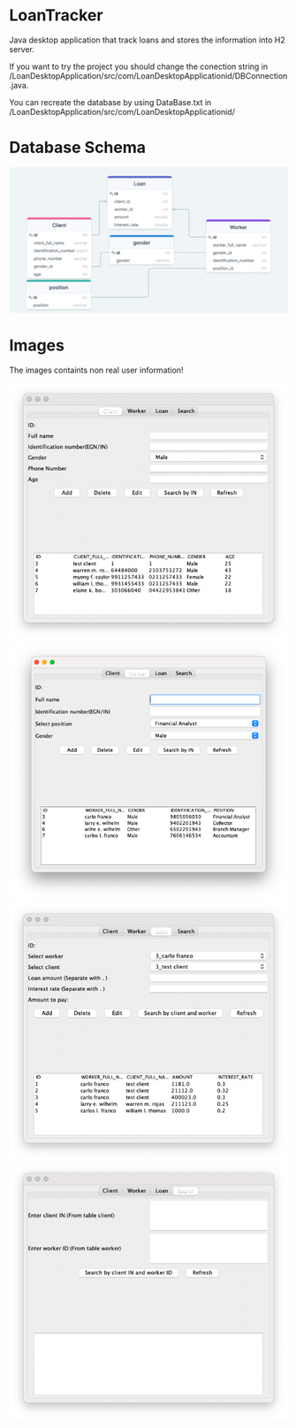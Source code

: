 # LoanTracker

Java desktop application that track loans and stores the information into H2 server.

If you want to try the project you should change the conection string in /LoanDesktopApplication/src/com/LoanDesktopApplicationid/DBConnection.java. 

You can recreate the database by using DataBase.txt in  /LoanDesktopApplication/src/com/LoanDesktopApplicationid/





# Database Schema
![LoanTracker Database Schema Diagram](./docs/LoanTrackerDatabaseSchemaDiagram.png)

# Images 

The images containts non real user information!

![1](./imgs/1.png)
![2](./imgs/2.png)
![3](./imgs/3.png)
![4](./imgs/4.png)
